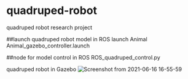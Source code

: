 # quadruped-robot
quadruped robot research project

##launch quadruped robot model in ROS
launch Animal Animal_gazebo_controller.launch

##node for model control in ROS
ROS_quadruped_control.py

quadruped robot in Gazebo
![Screenshot from 2021-06-16 16-55-59](https://user-images.githubusercontent.com/54346575/152728562-958f8cd7-7f06-48bf-9f1d-af3c7dc1f90b.png)

